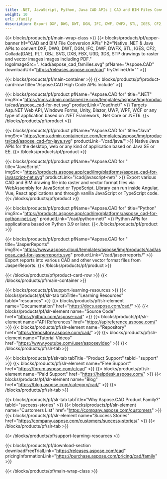 ```yaml
---
title: .NET, JavaScript, Python, Java CAD APIs | CAD and BIM Files Conversion 
weight: 10
url: /family
description: Export DXF, DWG, DWT, DGN, IFC, DWF, DWFX, STL, IGES, CF2, Collada(DAE), PLT, OBJ, SVG, DXB, FBX, U3D, 3DS, STP files to PDF and vector or raster images from within .NET, Java, Python, JavaScript applications or by utilizing JasperReports tools.
---
```


{{< blocks/products/pf/main-wrap-class >}}
{{< blocks/products/pf/upper-banner h1="CAD and BIM File Conversion APIs" h2="Native .NET & Java APIs to convert DXF, DWG, DWT, DGN, IFC, DWF, DWFX, STL, IGES, CF2, Collada(DAE), PLT, OBJ, SVG, DXB, FBX, U3D, 3DS, STP drawings to raster and vector images images including PDF." logoImageSrc="../cad/aspose_cad_families.svg" pfName="Aspose.CAD" downloadUrl="https://releases.aspose.com/cad" tryOnlineUrl="" >}}

{{< blocks/products/pf/main-container >}}
{{< blocks/products/pf/product-card-row title="Aspose.CAD High Code APIs Include" >}}

{{< blocks/products/pf/product pfName="Aspose.CAD for" title=".NET" imgSrc="https://cms.admin.containerize.com/templates/aspose/img/products/cad/aspose_cad-for-net.svg" productLink="/cad/net/" >}}
Targets Asp.NET Web API, Windows Forms, Unity, Blazor, UWP, WPF, WCF or any type of application based on .NET Framework, .Net Core or .NET6.
{{< /blocks/products/pf/product >}}

{{< blocks/products/pf/product pfName="Aspose.CAD for" title="Java" imgSrc="https://cms.admin.containerize.com/templates/aspose/img/products/cad/aspose_cad-for-java.svg" productLink="/cad/java/" >}}
Native Java APIs for the desktop, web or any kind of application based on Java SE or EE.
{{< /blocks/products/pf/product >}}

{{< blocks/products/pf/product pfName="Aspose.CAD for " title="JavaScript" imgSrc="https://products.aspose.app/cad/img/platforms/aspose_cad-for-javascript-net.svg" productLink="/cad/javascript-net/" >}}
Export various CAD and BIM drawing file into raster and vector format files via WebAssembly for JavaScript or TypeScript. Library can run inside Angular, Vue, React applications and through vanilla JavaScript or TypeScript code.
{{< /blocks/products/pf/product >}}

{{< blocks/products/pf/product pfName="Aspose.CAD for" title="Python" imgSrc="https://products.aspose.app/cad/img/platforms/aspose_cad-for-python-net.svg" productLink="/cad/python-net/" >}}
Python APIs for applications based on Python 3.9 or later.
{{< /blocks/products/pf/product >}}

{{< blocks/products/pf/product pfName="Aspose.CAD for " title="JasperReports" imgSrc="https://www.aspose.cloud/templates/aspose/img/products/cad/aspose_cad-for-jasperreports.svg" productLink="/cad/jasperreports/" >}}
Export reports into various CAD and other vector format files from JasperReports.
{{< /blocks/products/pf/product >}}

{{< /blocks/products/pf/product-card-row >}}
{{< /blocks/products/pf/main-container >}}

{{< blocks/products/pf/support-learning-resources >}}
{{< blocks/products/pf/slr-tab tabTitle="Learning Resources" tabId="resources" >}}
{{< blocks/products/pf/slr-element name="Documentation" href="https://docs.aspose.com/cad/" >}}
{{< blocks/products/pf/slr-element name="Source Code" href="https://github.com/aspose-cad" >}}
{{< blocks/products/pf/slr-element name="API References" href="https://apireference.aspose.com/" >}}
{{< blocks/products/pf/slr-element name="Repository" href="https://repository.aspose.com/cad/" >}}
{{< blocks/products/pf/slr-element name="Tutorial Videos" href="https://www.youtube.com/user/asposevideo" >}}
{{< /blocks/products/pf/slr-tab >}}

{{< blocks/products/pf/slr-tab tabTitle="Product Support" tabId="support" >}}
{{< blocks/products/pf/slr-element name="Free Support" href="https://forum.aspose.com/c/cad" >}}
{{< blocks/products/pf/slr-element name="Paid Support" href="https://helpdesk.aspose.com/" >}}
{{< blocks/products/pf/slr-element name="Blog" href="https://blog.aspose.com/category/cad/" >}}
{{< /blocks/products/pf/slr-tab >}}

{{< blocks/products/pf/slr-tab tabTitle="Why Aspose.CAD Product Family?" tabId="success-stories" >}}
{{< blocks/products/pf/slr-element name="Customers List" href="https://company.aspose.com/customers" >}}
{{< blocks/products/pf/slr-element name="Success Stories" href="https://company.aspose.com/customers/success-stories/" >}}
{{< /blocks/products/pf/slr-tab >}}

{{< /blocks/products/pf/support-learning-resources >}}

{{< blocks/products/pf/download-section downloadFreeTrialLink="https://releases.aspose.com/cad" pricingInformationLink="https://purchase.aspose.com/pricing/cad/family" >}}

{{< /blocks/products/pf/main-wrap-class >}}

